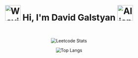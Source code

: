 <h1 align="center">
  <img src="https://raw.githubusercontent.com/Tarikul-Islam-Anik/Animated-Fluent-Emojis/master/Emojis/Hand%20gestures/Waving%20Hand.png" alt="Waving Hand" width="50" height="50" /> Hi, 
  I'm David Galstyan 
  <img src="https://raw.githubusercontent.com/Tarikul-Islam-Anik/Animated-Fluent-Emojis/master/Emojis/Smilies/Alien%20Monster.png" alt="Alien Monster" width="50" height="50" />
</h1>

<p align="center">
  <br>
</p>

<p align="center">
  <img src="https://leetcard.jacoblin.cool/DavGal?theme=light" alt="Leetcode Stats" />
</p>

<p align="center">
  <img src="https://github-readme-stats.vercel.app/api/top-langs/?username=DavGal42&layout=compact" alt="Top Langs" />
</p>
